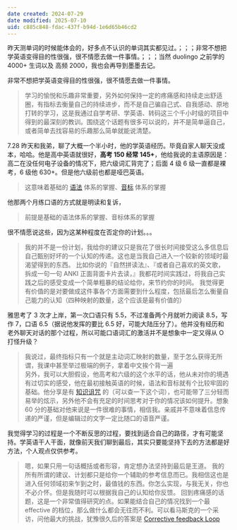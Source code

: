 ```yaml
---
date created: 2024-07-29
date modified: 2025-07-10
uid: c885c848-fdac-437f-b94d-1e6d65b46cd2
---
```


昨天测单词的时候能体会的，好多点不认识的单词其实都见过。；；；非常不想把学英语变得目的性很强，很不情愿去做一件事情。；；；当然 duolingo 之前学的 4000+ 生词以及 高频 2000，我也会再导到墨墨去记。

非常不想把学英语变得目的性很强，很不情愿去做一件事情。

> 学习的愉悦和乐趣非常重要，另外如何保持一定的疼痛感和持续走出舒适圈，有指标去衡量自己的持续进步，而不是自己骗自己式、自我感动、原地打转的学习，这是我通过自学考研、学英语、转码这三个千小时级的项目中得到的最深刻的教训。围绕这个话题有很多可以说的，并不是简单逼自己，或者简单去找容易的乐趣那么简单就能说清楚。

7.28 昨天和我弟，聊了大概一个半小时，他的学英语经历。毕竟自家人聊天没成本，哈哈。他是高中英语就很好，**高考 150 经常 145+**，他给我说的主语原因是：高二在没任何电子设备的情况下，把六级词汇背完了；后面 4 级 6 级一直都是裸考，6 级他 630+。但是他六级前也都是哑巴英语。

> 这意味着基础的 [语法](语法) 体系的掌握、[音标](音标.md) 体系的掌握

他那两个月练口语的方式就是明读和复诉，

> 前提是基础的语法体系的掌握、音标体系的掌握

很不情愿说这些，因为这某种程度在否定你的计划。。。

> 我的并不是一份计划，我给你的建议只是我花了很长时间接受这么多信息后自己甄别好坏的一个认知的传递。这也是当我自己进入一个较新的领域时最渴望得到的东西。
> 比如你说的『自然拼读法』、『或者自己喜欢的英文歌，拆成一句一句 ANKI 正面背面卡片去读，』我都花时间实践过，将我自己实践之后的感受变成一个简单粗暴的结论给你，来节约你的时间。
> 我觉得更有价值的是对要做成这件事各个方面需要到什么程度，包括最后怎么衡量自己能力的认知（四种映射的数量，这个应该是最有价值的）

雅思考了 3 次才上岸，第一次口语只有 5.5，不过准备两个月就听力阅读 8.5，写作 7，口语 6.5（据说他发挥的要比 6.5 好，可能大陆压分了）。他并没有经历和老外聊天对话的那个过程，所以可能口语词汇的激活并不是想象中一定又得从 O 打怪升级？

> 我说过，最终指标只有一个就是主动词汇映射的数量，至于怎么获得无所谓，我课中甚至举过极端的例子，拿着中文挨个背一遍  
> 另外，我可以大胆假设，他高考和六级的这个水平的话，他从未对你的境遇有过切实的感受，他在最初接触英语的时候，语法和音标就有个比较牢固的基础。他分享是有 [知识诅咒](知识诅咒.md) 的（可以查一下这个词），也可能带了三分轻而易举的炫示，另外他不会有充足的时间思考对于你的情况该如何提升。想象 60 分的基础对他来说是一件很难的事情，相信我。亲戚并不意味着信息传递的严谨，但是编辑过的文字一定比随口的语音严谨。

我觉得学习的过程是一个不断反思的过程，要找到适合自己的路径，才有可能坚持。学英语干人干面，就像前天我们聊到最后，其实只要能坚持下去的方法都是好方法，个人观点仅供参考。

> 嗯，如果只用一句话概括或者形容，肯定想办法坚持到最后是王道。
> 我的所有所谓的建议、计划都只是给你一个辅助的参考信息而已。我相信这也是进入任何领域初来乍到之时，最值钱的东西。你怎么实现，与我无关，你也不必介怀。但是我随时可以根据我自己的认知给你反馈。
> 回到疼痛感的话题，这是一个非常值得研究的点。如果能结合自己的情况找到一个最 effective 的档位，那么做什么都会无往而不利。可以看马斯克的一个采访，问他最大的挑战，犹豫很久后的答案是 [Corrective feedback Loop](Corrective%20feedback%20Loop.md)
